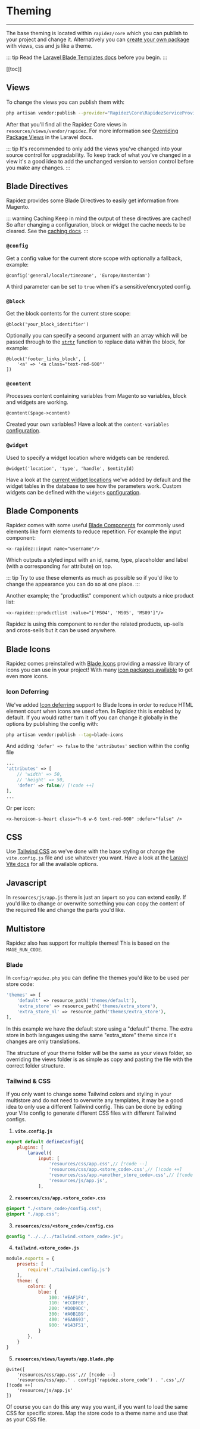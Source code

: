 # Theming

---

The base theming is located within `rapidez/core` which you can publish to your project and change it. Alternatively you can [create your own package](package-development.md) with views, css and js like a theme.

::: tip
Read the [Laravel Blade Templates docs](https://laravel.com/docs/master/blade#main-content) before you begin.
:::

[[toc]]

## Views

To change the views you can publish them with:

```bash
php artisan vendor:publish --provider="Rapidez\Core\RapidezServiceProvider" --tag=views
```

After that you'll find all the Rapidez Core views in `resources/views/vendor/rapidez`. For more information see [Overriding Package Views](https://laravel.com/docs/master/packages#overriding-package-views) in the Laravel docs.

::: tip
It's recommended to only add the views you've changed into your source control for upgradability. To keep track of what you've changed in a view it's a good idea to add the unchanged version to version control before you make any changes.
:::

## Blade Directives

Rapidez provides some Blade Directives to easily get information from Magento.

::: warning Caching
Keep in mind the output of these directives are cached! So after changing a configuration, block or widget the cache needs te be cleared. See the [caching docs](cache.md).
:::

### `@config`

Get a config value for the current store scope with optionally a fallback, example:
```blade
@config('general/locale/timezone', 'Europe/Amsterdam')
```
A third parameter can be set to `true` when it's a sensitive/encrypted config.

### `@block`

Get the block contents for the current store scope:
```blade
@block('your_block_identifier')
```
Optionally you can specify a second argument with an array which will be passed through to the [`strtr`](https://php.net/strtr) function to replace data within the block, for example:
```blade
@block('footer_links_block', [
    '<a' => '<a class="text-red-600"'
])
```

### `@content`

Processes content containing variables from Magento so variables, block and widgets are working.
```blade
@content($page->content)
```
Created your own variables? Have a look at the `content-variables` [configuration](configuration.md).

### `@widget`

Used to specify a widget location where widgets can be rendered.
```blade
@widget('location', 'type', 'handle', $entityId)
```
Have a look at the [current widget locations](https://github.com/rapidez/core/search?l=Blade&q=widget) we've added by default and the widget tables in the database to see how the parameters work. Custom widgets can be defined with the `widgets` [configuration](configuration.md).

## Blade Components

Rapidez comes with some useful [Blade Components](https://github.com/rapidez/core/tree/master/resources/views/components) for commonly used elements like form elements to reduce repetition. For example the input component:
```blade
<x-rapidez::input name="username"/>
```
Which outputs a styled input with an id, name, type, placeholder and label (with a corresponding `for` attribute) on top.

::: tip
Try to use these elements as much as possible so if you'd like to change the appearance you can do so at one place.
:::

Another example; the "productlist" component which outputs a nice product list:
```blade
<x-rapidez::productlist :value="['MS04', 'MS05', 'MS09']"/>
```
Rapidez is using this component to render the related products, up-sells and cross-sells but it can be used anywhere.

## Blade Icons

Rapidez comes preinstalled with [Blade Icons](https://blade-ui-kit.com/blade-icons?set=1) providing a massive library of icons you can use in your project! With many [icon packages available](https://github.com/blade-ui-kit/blade-icons#icon-packages) to get even more icons.

### Icon Deferring

We've added [Icon deferring](https://github.com/blade-ui-kit/blade-icons#deferring-icons) support to Blade Icons in order to reduce HTML element count when icons are used often. In Rapidez this is enabled by default. If you would rather turn it off you can change it globally in the options by publishing the config with:
```bash
php artisan vendor:publish --tag=blade-icons
```
And adding `'defer' => false` to the `'attributes'` section within the config file
```php
...
'attributes' => [
    // 'width' => 50,
    // 'height' => 50,
    'defer' => false// [!code ++]
],
...
```

Or per icon:

```blade
<x-heroicon-s-heart class="h-6 w-6 text-red-600" :defer="false" />
```

## CSS

Use [Tailwind CSS](https://tailwindcss.com) as we've done with the base styling or change the `vite.config.js` file and use whatever you want. Have a look at the [Laravel Vite docs](https://laravel.com/docs/master/vite#main-content) for all the available options.

## Javascript

In `resources/js/app.js` there is just an `import` so you can extend easily. If you'd like to change or overwrite something you can copy the content of the required file and change the parts you'd like.

## Multistore

Rapidez also has support for multiple themes! This is based on the `MAGE_RUN_CODE`.

### Blade

In `config/rapidez.php` you can define the themes you'd like to be used per store code:
```php
'themes' => [
    'default' => resource_path('themes/default'),
    'extra_store' => resource_path('themes/extra_store'),
    'extra_store_nl' => resource_path('themes/extra_store'),
],
```

In this example we have the default store using a "default" theme. The extra store in both languages using the same "extra_store" theme since it's changes are only translations.


The structure of your theme folder will be the same as your views folder, so overriding the views folder is as simple as copy and pasting the file with the correct folder structure.

### Tailwind & CSS

If you only want to change some Tailwind colors and styling in your multistore and do not need to overwrite any templates, it may be a good idea to only use a different Tailwind config. This can be done by editing your Vite config to generate different CSS files with different Tailwind configs.

1. **`vite.config.js`**
```js
export default defineConfig({
    plugins: [
        laravel({
            input: [
                'resources/css/app.css',// [!code --]
                'resources/css/app.<store_code>.css',// [!code ++]
                'resources/css/app.<another_store_code>.css',// [!code ++]
                'resources/js/app.js',
            ],
```


2. **`resources/css/app.<store_code>.css`**
```css
@import "./<store_code>/config.css";
@import "./app.css";
```

3. **`resources/css/<store_code>/config.css`**
```css
@config "../../../tailwind.<store_code>.js";
```

4. **`tailwind.<store_code>.js`**
```js
module.exports = {
    presets: [
        require('./tailwind.config.js')
    ],
    theme: {
        colors: {
            blue: {
                100: '#EAF1F4',
                110: '#CCDFE8',
                200: '#D0D9DC',
                300: '#A0B1B9',
                400: '#6A8693',
                900: '#143F51',
            }
        },
    }
}
```

5. **`resources/views/layouts/app.blade.php`**
```blade
@vite([
    'resources/css/app.css',// [!code --]
    'resources/css/app.' . config('rapidez.store_code') . '.css',// [!code ++]
    'resources/js/app.js'
])
```

Of course you can do this any way you want, if you want to load the same CSS for specific stores. Map the store code to a theme name and use that as your CSS file.

